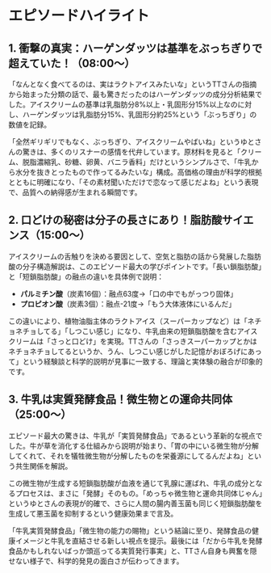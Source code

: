 # エピソードハイライト

## 1. 衝撃の真実：ハーゲンダッツは基準をぶっちぎりで超えていた！（08:00〜）

「なんとなく食べてるのは、実はラクトアイスみたいな」というTTさんの指摘から始まった分類の話で、最も驚きだったのはハーゲンダッツの成分分析結果でした。アイスクリームの基準は乳脂肪分8%以上・乳固形分15%以上なのに対し、ハーゲンダッツは乳脂肪分15%、乳固形分約25%という「ぶっちぎり」の数値を記録。

「全然ギリギリでもなく、ぶっちぎり、アイスクリームやばいね」というゆとさんの驚きは、多くのリスナーの感情を代弁しています。原材料を見ると「クリーム、脱脂濃縮乳、砂糖、卵黄、バニラ香料」だけというシンプルさで、「牛乳から水分を抜きとったもので作ってるみたいな」構成。高価格の理由が科学的根拠とともに明確になり、「その素材聞いただけで恋なって感じだよね」という表現で、品質への納得感が生まれる瞬間です。

## 2. 口どけの秘密は分子の長さにあり！脂肪酸サイエンス（15:00〜）

アイスクリームの舌触りを決める要因として、空気と脂肪の話から発展した脂肪酸の分子構造解説は、このエピソード最大の学びポイントです。「長い鎖脂肪酸」と「短鎖脂肪酸」の融点の違いを具体例で説明：

- **パルミチン酸**（炭素16個）：融点63度→「口の中でもがっつり固体」
- **プロピオン酸**（炭素3個）：融点-21度→「もう大体液体にいるんだ」

この違いにより、植物油脂主体のラクトアイス（スーパーカップなど）は「ネチョネチョしてる」「しつこい感じ」になり、牛乳由来の短鎖脂肪酸を含むアイスクリームは「さっと口どけ」を実現。TTさんの「さっきスーパーカップとかはネチョネチョしてるというか、うん、しつこい感じがした記憶がおぼろげにあって」という経験談と科学的説明が見事に一致する、理論と実体験の融合が印象的です。

## 3. 牛乳は実質発酵食品！微生物との運命共同体（25:00〜）

エピソード最大の驚きは、牛乳が「実質発酵食品」であるという革新的な視点でした。牛が草を消化する仕組みから説明が始まり、「胃の中にいる微生物が分解してくれて、それを犠牲微生物が分解したものを栄養源にしてるんだよね」という共生関係を解説。

この微生物が生成する短鎖脂肪酸が血液を通じて乳腺に運ばれ、牛乳の成分となるプロセスは、まさに「発酵」そのもの。「めっちゃ微生物と運命共同体じゃん」というゆとさんの表現が的確で、さらに人間の腸内善玉菌も同じく短鎖脂肪酸を生成して悪玉菌を抑制するという健康効果まで言及。

「牛乳実質発酵食品」「微生物の能力の賜物」という結論に至り、発酵食品の健康イメージと牛乳を直結させる新しい視点を提示。最後には「だから牛乳を発酵食品かもしれないばっか頭巡ってる実質発行事実」と、TTさん自身も興奮を隠せない様子で、科学的発見の面白さが伝わってきます。